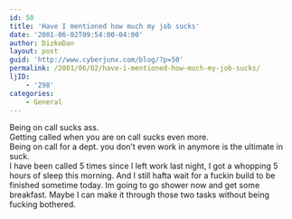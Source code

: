 ```yaml
---
id: 50
title: 'Have I mentioned how much my job sucks'
date: '2001-06-02T09:54:00-04:00'
author: DizkoDan
layout: post
guid: 'http://www.cyberjunx.com/blog/?p=50'
permalink: /2001/06/02/have-i-mentioned-how-much-my-job-sucks/
ljID:
    - '298'
categories:
    - General
---
```


Being on call sucks ass.  
Getting called when you are on call sucks even more.  
Being on call for a dept. you don’t even work in anymore is the ultimate in suck.  
I have been called 5 times since I left work last night, I got a whopping 5 hours of sleep this morning. And I still hafta wait for a fuckin build to be finished sometime today. Im going to go shower now and get some breakfast. Maybe I can make it through those two tasks without being fucking bothered.